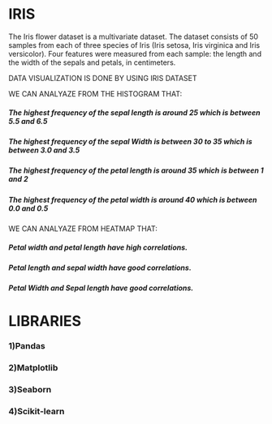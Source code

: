 # IRIS

The Iris flower dataset is a multivariate dataset.
The dataset consists of 50 samples from each of three species of Iris (Iris setosa, Iris virginica and Iris versicolor). 
Four features were measured from each sample: the length and the width of the sepals and petals, in centimeters.

DATA VISUALIZATION IS DONE BY USING IRIS DATASET

WE CAN ANALYAZE FROM THE HISTOGRAM THAT:
##### The highest frequency of the sepal length is around 25 which is between 5.5 and 6.5
##### The highest frequency of the sepal Width is between 30 to 35 which is between 3.0 and 3.5
##### The highest frequency of the petal length is around 35 which is between 1 and 2
##### The highest frequency of the petal width is around 40 which is between 0.0 and 0.5


WE CAN ANALYAZE FROM HEATMAP THAT:
##### Petal width and petal length have high correlations. 
##### Petal length and sepal width have good correlations.
##### Petal Width and Sepal length have good correlations.

# LIBRARIES
### 1)Pandas
### 2)Matplotlib
### 3)Seaborn
### 4)Scikit-learn
